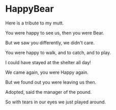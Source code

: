 # HappyBear
Here is a tribute to my mutt.
<p>You were happy to see us, then you were Bear.</p>
<p>But we saw you differently, we didn't care.</p>
<p>You were happy to walk, and to catch, and to play.</p>
<p>I could have stayed at the shelter all day!</p>
<p></p>
<p>We came again, you were Happy again.</p>
<p>But we found out you were leaving us then.</p>
<p>Adopted, said the manager of the pound.</p>
<p>So with tears in our eyes we just played around.</p>
<p></p>
